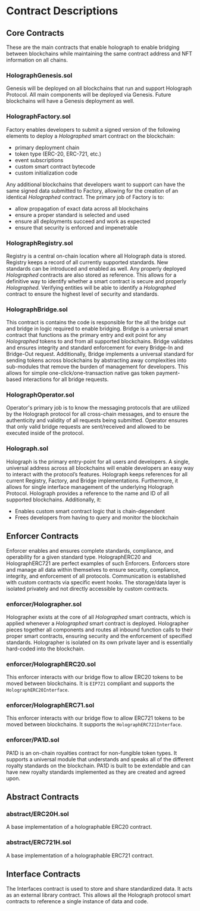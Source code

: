 # Contract Descriptions

## Core Contracts

These are the main contracts that enable holograph to enable bridging between blockchains while maintaining the same contract address and NFT information on all chains.

### HolographGenesis.sol

Genesis will be deployed on all blockchains that run and support Holograph Protocol. All main components will be deployed via Genesis. Future blockchains will have a Genesis deployment as well.

### HolographFactory.sol

Factory enables developers to submit a signed version of the following elements to deploy a _Holographed_ smart contract on the blockchain:

- primary deployment chain
- token type (ERC-20, ERC-721, etc.)
- event subscriptions
- custom smart contract bytecode
- custom initialization code

Any additional blockchains that developers want to support can have the same signed data submitted to Factory, allowing for the creation of an identical _Holographed_ contract.
The primary job of Factory is to:

- allow propagation of exact data across all blockchains
- ensure a proper standard is selected and used
- ensure all deployments succeed and work as expected
- ensure that security is enforced and impenetrable

### HolographRegistry.sol

Registry is a central on-chain location where all Holograph data is stored. Registry keeps a record of all currently supported standards. New standards can be introduced and enabled as well. Any properly deployed _Holographed_ contracts are also stored as reference. This allows for a definitive way to identify whether a smart contract is secure and properly _Holographed_. Verifying entities will be able to identify a _Holographed_ contract to ensure the highest level of security and standards.

### HolographBridge.sol

This contract is contains the code is responsible for the all the bridge out and bridge in logic required to enable bridging. Bridge is a universal smart contract that functions as the primary entry and exit point for any _Holographed_ tokens to and from all supported blockchains. Bridge validates and ensures integrity and standard enforcement for every Bridge-In and Bridge-Out request. Additionally, Bridge implements a universal standard for sending tokens across blockchains by abstracting away complexities into sub-modules that remove the burden of management for developers. This allows for simple one-click/one-transaction native gas token payment-based interactions for all bridge requests.

### HolographOperator.sol

Operator's primary job is to know the messaging protocols that are utilized by the Holograph protocol for all cross-chain messages, and to ensure the authenticity and validity of all requests being submitted. Operator ensures that only valid bridge requests are sent/received and allowed to be executed inside of the protocol.

### Holograph.sol

Holograph is the primary entry-point for all users and developers. A single, universal address across all blockchains will enable developers an easy way to interact with the protocol’s features. Holograph keeps references for all current Registry, Factory, and Bridge implementations. Furthermore, it allows for single interface management of the underlying Holograph Protocol.
Holograph provides a reference to the name and ID of all supported blockchains. Additionally, it:

- Enables custom smart contract logic that is chain-dependent
- Frees developers from having to query and monitor the blockchain

## Enforcer Contracts

Enforcer enables and ensures complete standards, compliance, and operability for a given standard type. HolographERC20 and HolographERC721 are perfect examples of such Enforcers. Enforcers store and manage all data within themselves to ensure security, compliance, integrity, and enforcement of all protocols. Communication is established with custom contracts via specific event hooks. The storage/data layer is isolated privately and not directly accessible by custom contracts.

### enforcer/Holographer.sol

Holographer exists at the core of all _Holographed_ smart contracts, which is applied whenever a _Holographed_ smart contract is deployed. Holographer pieces together all components and routes all inbound function calls to their proper smart contracts, ensuring security and the enforcement of specified standards. Holographer is isolated on its own private layer and is essentially hard-coded into the blockchain.

### enforcer/HolographERC20.sol

This enforcer interacts with our bridge flow to allow ERC20 tokens to be moved between blockchains. It is `EIP721` compliant and supports the `HolographERC20Interface`.

### enforcer/HolographERC71.sol

This enforcer interacts with our bridge flow to allow ERC721 tokens to be moved between blockchains. It supports the `HolographERC721Interface`.

### enforcer/PA1D.sol

PA1D is an on-chain royalties contract for non-fungible token types. It supports a universal module that understands and speaks all of the different royalty standards on the blockchain. PA1D is built to be extendable and can have new royalty standards implemented as they are created and agreed upon.

## Abstract Contracts

### abstract/ERC20H.sol

A base implementation of a holographable ERC20 contract.

### abstract/ERC721H.sol

A base implementation of a holographable ERC721 contract.

## Interface Contracts

The Interfaces contract is used to store and share standardized data. It acts as an external library contract. This allows all the Holograph protocol smart contracts to reference a single instance of data and code.
